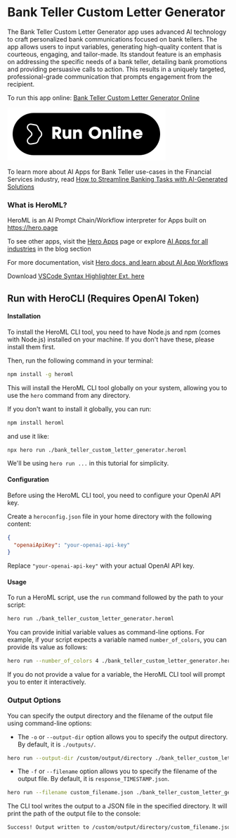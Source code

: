 # Bank Teller Custom Letter Generator

The Bank Teller Custom Letter Generator app uses advanced AI technology to craft personalized bank communications focused on bank tellers. The app allows users to input variables, generating high-quality content that is courteous, engaging, and tailor-made. Its standout feature is an emphasis on addressing the specific needs of a bank teller, detailing bank promotions and providing persuasive calls to action. This results in a uniquely targeted, professional-grade communication that prompts engagement from the recipient.

To run this app online: [Bank Teller Custom Letter Generator Online](https://hero.page/app/bank-teller-custom-letter-generator-ai-powered-teller-specific-bank-communications/68gLiaBlrCzmO7KMEBUT)

[![Run Bank Teller Custom Letter Generator Online](/assets/run.svg)](https://hero.page/app/bank-teller-custom-letter-generator-ai-powered-teller-specific-bank-communications/68gLiaBlrCzmO7KMEBUT)

To learn more about AI Apps for Bank Teller use-cases in the Financial Services industry, read [How to Streamline Banking Tasks with AI-Generated Solutions](https://hero.page/blog/ai/financial-services/how-to-streamline-banking-tasks-with-ai-generated-solutions/170878)

### What is HeroML?
HeroML is an AI Prompt Chain/Workflow interpreter for Apps built on https://hero.page 

To see other apps, visit the [Hero Apps](https://hero.page/apps) page or explore [AI Apps for all industries](https://hero.page/blog) in the blog section

For more documentation, visit [Hero docs, and learn about AI App Workflows](https://hero.page/tutorials/introduction-to-heroml)

Download [VSCode Syntax Highlighter Ext. here](https://marketplace.visualstudio.com/items?itemName=hero-page.heroml)

## Run with HeroCLI (Requires OpenAI Token)

#### Installation

To install the HeroML CLI tool, you need to have Node.js and npm (comes with Node.js) installed on your machine. If you don't have these, please install them first. 

Then, run the following command in your terminal:

```bash
npm install -g heroml
```

This will install the HeroML CLI tool globally on your system, allowing you to use the `hero` command from any directory.

If you don't want to install it globally, you can run:

```bash
npm install heroml
```

and use it like:

```bash
npx hero run ./bank_teller_custom_letter_generator.heroml
```

We'll be using `hero run ...` in this tutorial for simplicity.

#### Configuration

Before using the HeroML CLI tool, you need to configure your OpenAI API key. 

Create a `heroconfig.json` file in your home directory with the following content:

```json
{
  "openaiApiKey": "your-openai-api-key"
}
```

Replace `"your-openai-api-key"` with your actual OpenAI API key.

#### Usage

To run a HeroML script, use the `run` command followed by the path to your script:

```bash
hero run ./bank_teller_custom_letter_generator.heroml
```

You can provide initial variable values as command-line options. For example, if your script expects a variable named `number_of_colors`, you can provide its value as follows:

```bash
hero run --number_of_colors 4 ./bank_teller_custom_letter_generator.heroml
```

If you do not provide a value for a variable, the HeroML CLI tool will prompt you to enter it interactively.

### Output Options

You can specify the output directory and the filename of the output file using command-line options:

- The `-o` or `--output-dir` option allows you to specify the output directory. By default, it is `./outputs/`.

```bash
hero run --output-dir /custom/output/directory ./bank_teller_custom_letter_generator.heroml
```

- The `-f` or `--filename` option allows you to specify the filename of the output file. By default, it is `response_TIMESTAMP.json`.

```bash
hero run --filename custom_filename.json ./bank_teller_custom_letter_generator.heroml
```

The CLI tool writes the output to a JSON file in the specified directory. It will print the path of the output file to the console:

```bash
Success! Output written to /custom/output/directory/custom_filename.json
```

